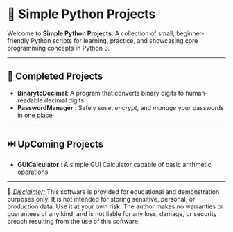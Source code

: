 # 🐍 **Simple Python Projects**

Welcome to **Simple Python Projects**. A collection of small, beginner-friendly Python scripts for learning, practice, and showcasing core programming concepts in Python 3.

---

## 📂 Completed Projects

 - **BinarytoDecimal**: A program that converts binary digits to human-readable decimal digits
 -  **PasswordManager** : Safely *save*, *encrypt*, and *manage* your passwords in one place
---

## ⏭️ UpComing Projects

 - **GUICalculator** : A simple GUI Calculator capable of basic arithmetic operations

---

📜 <u>*Disclaimer:*</u>
This software is provided for educational and demonstration purposes only.
It is not intended for storing sensitive, personal, or production data.
Use it at your own risk. The author makes no warranties or guarantees of any kind, and is not liable for any loss, damage, or security breach resulting from the use of this software.
